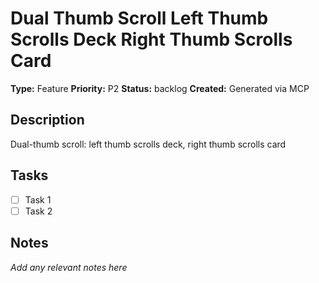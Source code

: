 # Dual Thumb Scroll Left Thumb Scrolls Deck Right Thumb Scrolls Card

**Type:** Feature
**Priority:** P2
**Status:** backlog
**Created:** Generated via MCP

## Description
Dual-thumb scroll: left thumb scrolls deck, right thumb scrolls card

## Tasks
- [ ] Task 1
- [ ] Task 2

## Notes
*Add any relevant notes here*
